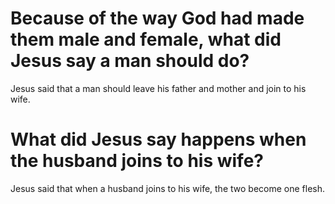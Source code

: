 # Because of the way God had made them male and female, what did Jesus say a man should do?

Jesus said that a man should leave his father and mother and join to his wife.

# What did Jesus say happens when the husband joins to his wife?

Jesus said that when a husband joins to his wife, the two become one flesh.
